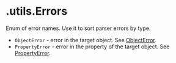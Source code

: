 # .utils.Errors

Enum of error names. Use it to sort parser errors by type.

- `ObjectError` - error in the target object. See [ObjectError](../types/object-error.md).
- `PropertyError` - error in the property of the target object. See [PropertyError](../types/property-error.md).
